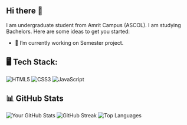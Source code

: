 ## Hi there 👋 

I am undergraduate student from Amrit Campus (ASCOL). I am studying Bachelors.
Here are some ideas to get you started:

- 🔭 I’m currently working on Semester project.


## 🖥️ Tech Stack:
![HTML5](https://img.shields.io/badge/HTML5-E34F26?style=for-the-badge&logo=html5&logoColor=white)
![CSS3](https://img.shields.io/badge/CSS3-1572B6?style=for-the-badge&logo=css3&logoColor=white)
![JavaScript](https://img.shields.io/badge/JavaScript-F7DF1E?style=for-the-badge&logo=javascript&logoColor=black)



## 📊 GitHub Stats
![Your GitHub Stats](https://github-readme-stats.vercel.app/api?username=NimeshBabu&show_icons=true&theme=dark)
![GitHub Streak](https://streak-stats.demolab.com/?user=NimeshBabu&theme=dark)
![Top Languages](https://github-readme-stats.vercel.app/api/top-langs/?username=NimeshBabu&layout=compact&theme=dark)

